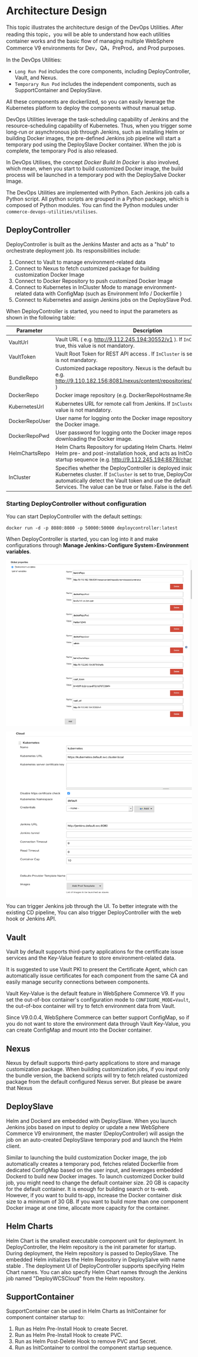 # Architecture Design #

This topic illustrates the architecture design of the DevOps Utilities. After reading this topic，you will be able to understand how each utilities container works and the basic flow of managing multiple WebSphere Commerce V9 environments for Dev，QA，PreProd，and Prod purposes.

<!--For better understand it, there also have a End2End Usage which be draft as a story with several
Role which is more close a real scenario that a team or a company will pass through with DevOps
Utilities. See [End2End Usage Story](End2EndUsage.md)

 <img src="https://github.com/IBM/wc-devops-utilities/raw/master/doc/images/Overview.png" width = "700" height = "450" alt="Overview" align=center /><br>-->

In the DevOps Utilities:

* `Long Run Pod` includes the core components, including DeployController, Vault, and Nexus.
* `Temporary Run Pod` includes the independent components, such as SupportContainer and DeploySlave.

All these components are dockerlized, so you can easily leverage the Kubernetes platform to deploy the components without manual setup.

DevOps Utilities leverage the task-scheduling capability of Jenkins and the resource-scheduling capability of Kubernetes.
Thus, when you trigger some long-run or asynchronous job through Jenkins, such as installing Helm or building Docker images,
the pre-defined Jenkins job pipeline will start a  temporary pod using the DeploySlave Docker container. When the job is complete, the temporary Pod is also released.

In DevOps Utilises, the concept *Docker Build In Docker* is also involved, which mean, when you start to build customized Docker image, the build process will be launched in a temporary pod with the DeploySalve Docker Image.

The DevOps Utilities are implemented with Python. Each Jenkins job calls a Python script. All python scripts are grouped in a Python package, which is composed of Python modules. You can find the Python modules under `commerce-devops-utilities/utilises`.

## DeployController  ##
DeployController is built as the Jenkins Master and acts as a "hub" to orchestrate deployment job. Its responsibilities include:
1. Connect to Vault to manage environment-related data
2. Connect to Nexus to fetch customized package for building customization Docker Image
3. Connect to Docker Repository to push customized Docker Image
4. Connect to Kubernetes in InCluster Mode to manage environment-related data with ConfigMap (such as Environment Info / Dockerfile )
5. Connect to Kubernetes and assign Jenkins jobs on the DeploySlave Pod.

When DeployController is started, you need to input the parameters as shown in the following table:

Parameter  | Description
------------- | -------------
VaultUrl |  Vault URL ( e.g. http://9.112.245.194:30552/v1 ). If `InCluster` is set to true, this value is not mandatory.
VaultToken  | Vault Root Token for REST API access . If `InCluster` is set to true, this value is not mandatory.
BundleRepo | Customized package repository. Nexus is the default bundle repository ( e.g.  http://9.110.182.156:8081/nexus/content/repositories/releases/commerce )
DockerRepo | Docker image repository (e.g. DockerRepoHostname:RepoPort )
KubernetesUrl | Kubernetes URL for remote call from Jenkins. If `InCluster` is set to true, this value is not mandatory.
DockerRepoUser   | User name for logging onto the Docker image repository when downloading the Docker image.
DockerRepoPwd  |User password for logging onto the Docker image repository when downloading the Docker image.
HelmChartsRepo  | Helm Charts Repository for updating Helm Charts. HelmChartsRepo handles Helm pre- and post-installation hook, and acts as InitContainer to control startup sequence (e.g. http://9.112.245.194:8879/charts)
InCluster | Specifies whether the DeployController is deployed inside or outside of the Kubernetes cluster. If `InCluster` is set to true, DeployController will automatically detect the Vault token and use the default Vault and Jenkins Services. The value can be true or false. False is the default value.

### Starting DeployController without configuration ###
You can start DeployController with the default settings:
```
docker run -d -p 8080:8080 -p 50000:50000 deploycontroller:latest
```

When DeployController is started, you can log into it and make configurations through **Manage Jenkins**>**Configure System**>**Environment variables**.

 <img src="https://github.com/IBM/wc-devops-utilities/raw/master/doc/images/DeployController-GlobalConfig1.png" width = "700" height = "450" alt="Overview" align=center /><br>

 <img src="https://github.com/IBM/wc-devops-utilities/raw/master/doc/images/DeployController-GlobalConfig2.png" width = "700" height = "450" alt="Overview" align=center /><br>

You can trigger Jenkins job through the UI. To better integrate with the existing CD pipeline, You can also trigger DeployController with the web hook or Jenkins API.

## Vault  ##
Vault by default supports third-party applications for the certificate issue services and the Key-Value feature to store environment-related data.

It is suggested to use Vault PKI to present the Certificate Agent, which can automatically issue certificates for each component from the same CA and easily manage security connections between components.

Vault Key-Value is the default feature in WebSphere Commerce V9. If you set the out-of-box container's configuration mode to `CONFIGURE_MODE=Vault`, the out-of-box container will try to fetch environment data from Vault.

Since V9.0.0.4, WebSphere Commerce can better support ConfigMap, so if you do not want to store the environment data through Vault Key-Value, you can create ConfigMap and mount into the Docker container. <!--See [End2End Usage](End2EndUsage.md)-->

## Nexus ##
Nexus by default supports third-party applications to store and manage customization package. When building customization jobs, if you input
only the bundle version, the backend scripts will try to fetch related customized package from the default configured Nexus server. But please be aware that
Nexus <!--Tiffany: Incomplete sentence-->

## DeploySlave ##
Helm and Dockerd are embedded with DeploySlave. When you launch Jenkins jobs based on input to deploy or update a new WebSphere Commerce V9 environment, the master (DeployController) will assign the job on
an auto-created DeploySlave temporary pod and launch the Helm client.

Similar to launching the build customization <!--What is the name for the image and job? build customization?--> Docker image, the job automatically creates a temporary pod, fetches related Dockerfile from dedicated ConfigMap based on the user input, and leverages embedded Dockerd to build new Docker images. To launch customized Docker build job, you might need to change the default container size. 20 GB is capacity for the default container. It is enough for building search or ts-web.
However, if you want to build ts-app, increase the Docker container disk size to a minimum of 30 GB. If you want to build more than one component Docker image at one time, allocate more capacity for the container.

## Helm Charts ##
Helm Chart is the smallest executable component unit for deployment. In DeployController, the Helm repository is the init parameter for startup. During deployment, the Helm repository is passed to DeploySlave. The embedded Helm initializes the Helm Repository in DeploySalve with name stable <!--Tiffany: What is name stable?-->. The deployment UI of DeployController
supports specifying Helm Chart names. You can also specify Helm Chart names through the Jenkins job named "DeployWCSCloud" from the Helm repository.

## SupportContainer ##
SupportContainer can be used in Helm Charts as InitContainer for component container startup to:

1. Run as Helm Pre-Install Hook to create Secret.
2. Run as Helm Pre-Install Hook to create PVC.
3. Run as Helm Post-Delete Hook to remove PVC and Secret.
4. Run as InitContainer to control the component startup sequence.
